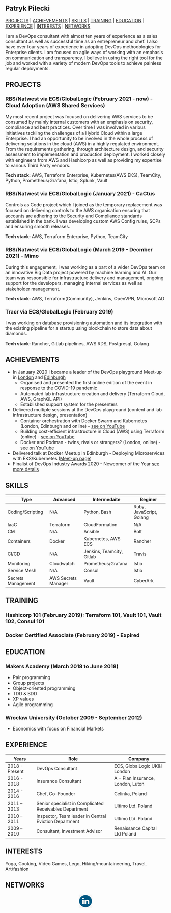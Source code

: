 ## Patryk Pilecki

[PROJECTS](#projects) | [ACHIEVEMENTS](#achievements)  | [SKILLS](#skills) | [TRAINING](#training) | [EDUCATION](#education) | [EXPERIENCE](#experience) | [INTERESTS](#interests) | [NETWORKS](#networks)

I am a DevOps consultant with almost ten years of experience as a sales consultant as well as successful time as an entrepreneur and chef. I also have over four years of experience in adopting DevOps methodologies for Enterprise clients. I am focused on agile ways of working with an emphasis on communication and transparency. I believe in using the right tool for the job and worked with a variety of modern DevOps tools to achieve painless regular deployments.

## PROJECTS
### <b> RBS/Natwest via ECS/GlobalLogic (February 2021 - now) - Cloud Adoption (AWS Shared Services) </b>
My most recent project was focused on delivering AWS services to be consumed by mainly internal customers with an emphasis on security, compliance and best practices. Over time I was involved in various initiatives tackling the challenges of a Hybrid Cloud within a large Enterprise. I had an opportunity to be involved in the whole process of delivering solutions in the cloud (AWS) in a highly regulated environment. From the requirements gathering, through architecture design, and security assessment to implementation and production deployment. I worked closely with engineers from AWS and Hashicorp as well as providing my expertise to various Third Party vendors.

<b>Tech stack:</b> AWS, Terraform Enterprise, Kubernetes(AWS EKS), TeamCity, Python, Prometheus/Grafana, Istio, Splunk, Vault

### <b> RBS/Natwest via ECS/GlobalLogic (January 2021) - CaCtus </b>
Controls as Code project which I joined as the temporary replacement was focused on delivering controls to the AWS organisation ensuring that accounts are adhering to the Security and Compliance standards established in the bank. I was developing custom AWS Config rules, SCPs and ensuring smooth releases.

<b>Tech stack:</b> AWS, Terraform Enterprise, Python, TeamCity

### <b> RBS/Natwest via ECS/GlobalLogic (March 2019 - Decmber 2021) - Mimo </b>
During this engagement, I was working as a part of a wider DevOps team on an innovative Big Data project powered by machine learning and AI. Our team was responsible for infrastructure delivery and management, ongoing support for the developers, managing internal services as well as stakeholder management.

<b>Tech stack:</b> AWS, Terraform(Community), Jenkins, OpenVPN, Microsoft AD

### <b> Tracr via ECS/GlobalLogic (February 2019) </b>
I was working on database provisioning automation and its integration with the existing pipeline for a startup using blockchain to store data about diamonds.

<b>Tech stack:</b> Rancher, Gitlab pipelines, AWS RDS, Postgresql, Golang   

## ACHIEVEMENTS
- In January 2020 I became a leader of the DevOps playground Meet-up in [London](https://www.meetup.com/devopsplayground/) and [Edinburgh](https://www.meetup.com/devops-playground-edinburgh/)
    - Organised and presented the first online edition of the event in response to the COVID-19 pandemic
    - Automated lab infrastructure creation and delivery (Terraform Cloud, AWS, GraphQL API)
    - Established support system for the presenters
- Delivered multiple sessions at the DevOps playground (content and lab infrastructure design, presentation)
    - Container orchestration with Docker Swarm and Kubernetes (London, Edinburgh and online) - [see on YouTube](https://youtu.be/Sl41rad13g8)
    - Building cost-efficient infrastructure in Cloud (AWS) using Terraform (online) - [see on YouTube](https://youtu.be/nSemXbd8TQk)
    - Docker and Podman - twins, rivals or strangers? (London, online) - [see on YouTube](https://youtu.be/4kyubEhGnNY)
- Delivered talk at Docker Meetup in Edinburgh - Deploying Microservices with EKS/Kubernetes ([Meet-up page](https://www.meetup.com/docker-edinburgh/events/264781102/))
- Finalist of DevOps Industry Awards 2020 - Newcomer of the Year [see more details](https://www.devopsonline.co.uk/the-devops-industry-awards/finalists/)

## SKILLS
<center>

| Type | Advanced | Intermedaite | Beginer |
|------------------- |-------------|-------------|-------------|
| Coding/Scripting | N/A | Python, Bash | Ruby, JavaScript, Golang
| IaaC | Terraform | CloudFormation | N/A |
| CM | N/A | Ansible | Bolt |
| Containers | Docker | Kubernetes,  AWS ECS | Rancher |
| CI/CD | N/A | Jenkins, Teamcity, Gitlab | Travis |
| Monitoring | Cloudwatch | Prometheus/Grafana | Istio |
| Service Mesh | N/A | Consul | Istio |
| Secrets Management | AWS Secrets Manager | Vault | CyberArk |

</center>

## TRAINING

### Hashicorp 101 (February 2019): Terraform 101, Vault 101, Vault 102, Consul 101

### Docker Certified Associate (February 2019) - Expired

## EDUCATION

### Makers Academy (March 2018 to June 2018)

- Pair programming
- Group projects
- Object-oriented programming
- TDD & BDD
- XP values
- Agile programming


### Wroclaw University (October 2009 - September 2012)

- Economics with focus on Financial Markets

## EXPERIENCE
<center>

| Years | Role | Company |
|------ |------------------------------|-------------|
|2018 - Present | DevOps Consultant | ECS, GlobalLogic UK&I London
|2016 - 2018 | Insurance Consultant | A - Plan Insurance, London, Luton
|2014 - 2016 | Chef, Co-Founder | Celinka, Poland
|2011 – 2013| Senior specialist in Complicated Receivables Department | Ultimo Ltd. Poland|
|2010 – 2011| Inspector, Team leader in Central Eviction Department | Ultimo Ltd. Poland
|2009 – 2010| Consultant, Investment Advisor |Renaissance Capital Ltd Poland|

</center>

## INTERESTS

Yoga, Cooking, Video Games, Lego, Hiking/mountaineering, Travel, Art/fashion

## NETWORKS

<p align="center">
<a href="https://www.linkedin.com/in/patryk-pilecki-a21841165/">
<img src="./img/linkedin.png" alt="linkedin" hspace="50" height="42" width="42"></a>
</p>
